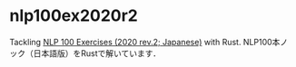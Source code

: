 # nlp100ex2020r2

Tackling [NLP 100 Exercises (2020 rev.2; Japanese)](https://nlp100.github.io/ja/) with Rust.
NLP100本ノック（日本語版）をRustで解いています．
